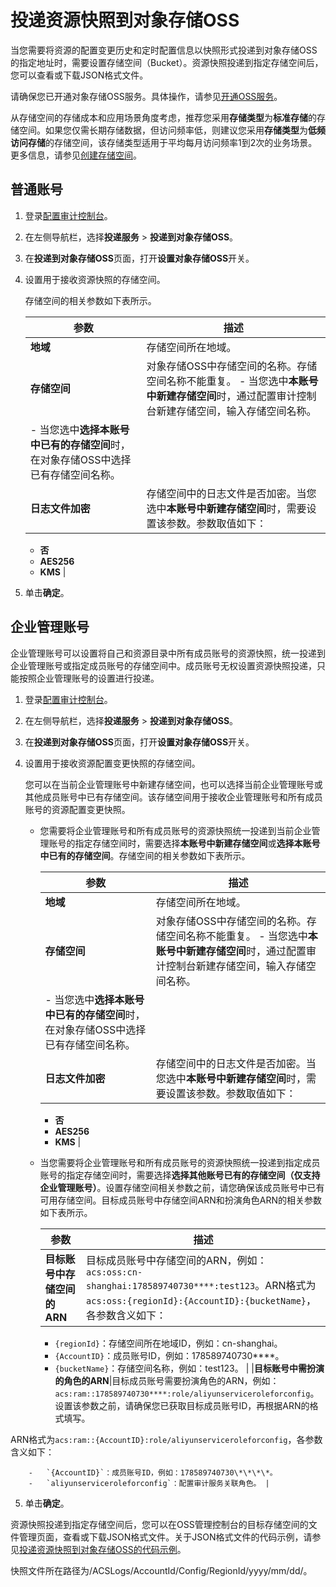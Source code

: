 # 投递资源快照到对象存储OSS

当您需要将资源的配置变更历史和定时配置信息以快照形式投递到对象存储OSS的指定地址时，需要设置存储空间（Bucket）。资源快照投递到指定存储空间后，您可以查看或下载JSON格式文件。

请确保您已开通对象存储OSS服务。具体操作，请参见[开通OSS服务](/cn.zh-CN/控制台用户指南/开通OSS服务.md)。

从存储空间的存储成本和应用场景角度考虑，推荐您采用**存储类型**为**标准存储**的存储空间。如果您仅需长期存储数据，但访问频率低，则建议您采用**存储类型**为**低频访问存储**的存储空间，该存储类型适用于平均每月访问频率1到2次的业务场景。更多信息，请参见[创建存储空间](/cn.zh-CN/控制台用户指南/存储空间管理/创建存储空间.md)。

## 普通账号

1.  登录[配置审计控制台](https://config.console.aliyun.com)。

2.  在左侧导航栏，选择**投递服务** \> **投递到对象存储OSS**。

3.  在**投递到对象存储OSS**页面，打开**设置对象存储OSS**开关。

4.  设置用于接收资源快照的存储空间。

    存储空间的相关参数如下表所示。

    |参数|描述|
    |--|--|
    |**地域**|存储空间所在地域。|
    |**存储空间**|对象存储OSS中存储空间的名称。存储空间名称不能重复。    -   当您选中**本账号中新建存储空间**时，通过配置审计控制台新建存储空间，输入存储空间名称。
    -   当您选中**选择本账号中已有的存储空间**时，在对象存储OSS中选择已有存储空间名称。 |
    |**日志文件加密**|存储空间中的日志文件是否加密。当您选中**本账号中新建存储空间**时，需要设置该参数。参数取值如下：

    -   **否**
    -   **AES256**
    -   **KMS** |

5.  单击**确定**。


## 企业管理账号

企业管理账号可以设置将自己和资源目录中所有成员账号的资源快照，统一投递到企业管理账号或指定成员账号的存储空间中。成员账号无权设置资源快照投递，只能按照企业管理账号的设置进行投递。

1.  登录[配置审计控制台](https://config.console.aliyun.com)。

2.  在左侧导航栏，选择**投递服务** \> **投递到对象存储OSS**。

3.  在**投递到对象存储OSS**页面，打开**设置对象存储OSS**开关。

4.  设置用于接收资源配置变更快照的存储空间。

    您可以在当前企业管理账号中新建存储空间，也可以选择当前企业管理账号或其他成员账号中已有存储空间。该存储空间用于接收企业管理账号和所有成员账号的资源配置变更快照。

    -   您需要将企业管理账号和所有成员账号的资源快照统一投递到当前企业管理账号的指定存储空间时，需要选择**本账号中新建存储空间**或**选择本账号中已有的存储空间**。存储空间的相关参数如下表所示。

        |参数|描述|
        |--|--|
        |**地域**|存储空间所在地域。|
        |**存储空间**|对象存储OSS中存储空间的名称。存储空间名称不能重复。        -   当您选中**本账号中新建存储空间**时，通过配置审计控制台新建存储空间，输入存储空间名称。
        -   当您选中**选择本账号中已有的存储空间**时，在对象存储OSS中选择已有存储空间名称。 |
        |**日志文件加密**|存储空间中的日志文件是否加密。当您选中**本账号中新建存储空间**时，需要设置该参数。参数取值如下：

        -   **否**
        -   **AES256**
        -   **KMS** |

    -   当您需要将企业管理账号和所有成员账号的资源快照统一投递到指定成员账号的指定存储空间时，需要选择**选择其他账号已有的存储空间（仅支持企业管理账号）**。设置存储空间相关参数之前，请您确保该成员账号中已有可用存储空间。目标成员账号中存储空间ARN和扮演角色ARN的相关参数如下表所示。

        |参数|描述|
        |--|--|
        |**目标账号中存储空间的ARN**|目标成员账号中存储空间的ARN，例如：`acs:oss:cn-shanghai:178589740730****:test123`。ARN格式为`acs:oss:{regionId}:{AccountID}:{bucketName}`，各参数含义如下：

        -   `{regionId}`：存储空间所在地域ID，例如：cn-shanghai。
        -   `{AccountID}`：成员账号ID，例如：178589740730\*\*\*\*。
        -   `{bucketName}`：存储空间名称，例如：test123。 |
        |**目标账号中需扮演的角色的ARN**|目标成员账号需要扮演角色的ARN，例如：`acs:ram::178589740730****:role/aliyunserviceroleforconfig`。设置该参数之前，请确保您已获取目标成员账号ID，再根据ARN的格式填写。

ARN格式为`acs:ram::{AccountID}:role/aliyunserviceroleforconfig`，各参数含义如下：

        -   `{AccountID}`：成员账号ID，例如：178589740730\*\*\*\*。
        -   `aliyunserviceroleforconfig`：配置审计服务关联角色。 |

5.  单击**确定**。


资源快照投递到指定存储空间后，您可以在OSS管理控制台的目标存储空间的文件管理页面，查看或下载JSON格式文件。关于JSON格式文件的代码示例，请参见[投递资源快照到对象存储OSS的代码示例](/cn.zh-CN/资源快照/投递资源快照到对象存储OSS的代码示例.md)。

快照文件所在路径为/ACSLogs/AccountId/Config/RegionId/yyyy/mm/dd/。

